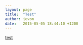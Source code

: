 ```yaml
---
layout: page
title:  "Test"
author: jevon
date:   2015-05-05 18:44:10 +1200
---
```


<a href="geo:0,0?q=http://code.google.com/apis/kml/documentation/KML_Samples.kml">test</a>
